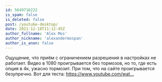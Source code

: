 ```yaml
---
id: 5649716222
is_spam: false
is_deleted: false
post: /youtube-desktop/
date: 2021-12-18T11:12:45Z
author_fullname: 'Alex Mos'
author_nickname: 'alexandermospan'
author_is_anon: false
---
```


<p>Ощущение, что приём с ограничением разрешения в настройках не работает. Видео в 1080 проигрывается без тормозов, но то, где есть опция в 4к, ужасно тормозит. При том, что на сайте проигрывается безупречно. Вот для теста: <a href="https://www.youtube.com/watch?v=bOGg3HgPcL0" rel="nofollow noopener" title="https://www.youtube.com/watch?v=bOGg3HgPcL0">https://www.youtube.com/wat...</a></p>
